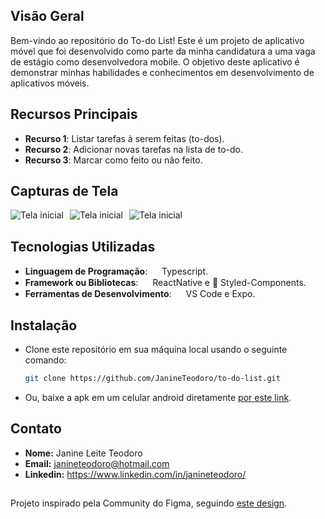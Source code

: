 ## Visão Geral

Bem-vindo ao repositório do To-do List! Este é um projeto de aplicativo móvel que foi desenvolvido como parte da minha candidatura a uma vaga de estágio como desenvolvedora mobile. O objetivo deste aplicativo é demonstrar minhas habilidades e conhecimentos em desenvolvimento de aplicativos móveis.

## Recursos Principais

- **Recurso 1**: Listar tarefas à serem feitas (to-dos).
- **Recurso 2**: Adicionar novas tarefas na lista de to-do.
- **Recurso 3**: Marcar como feito ou não feito.

## Capturas de Tela
<div style="display: flex; gap: 10px; max-width: 100%">
<img alt="Tela inicial" src="https://i.imgur.com/gPpHspN.jpg">
<img alt="Tela inicial" src="https://i.imgur.com/tFQ3xcA.jpg">
<img alt="Tela inicial" src="https://i.imgur.com/STuPFB8.jpg">
</div>

## Tecnologias Utilizadas

- **Linguagem de Programação**: <img src="https://cdn.jsdelivr.net/gh/devicons/devicon/icons/typescript/typescript-original.svg" width=15 /> Typescript.
- **Framework ou Bibliotecas**: <img src="https://cdn.jsdelivr.net/gh/devicons/devicon/icons/react/react-original.svg" width=15/> ReactNative e 💅 Styled-Components.
- **Ferramentas de Desenvolvimento**: <img src="https://cdn.jsdelivr.net/gh/devicons/devicon/icons/vscode/vscode-original.svg" width=15/>
 VS Code e Expo.

## Instalação

- Clone este repositório em sua máquina local usando o seguinte comando:
   ```bash
   git clone https://github.com/JanineTeodoro/to-do-list.git
- Ou, baixe a apk em um celular android diretamente [por este link](https://drive.google.com/file/d/1YJyB8bQpY6RyZ0BxsalUkFbQAcU8Q9ER/view?usp=sharing).

## Contato
- **Nome:** Janine Leite Teodoro
- **Email:** janineteodoro@hotmail.com
- **Linkedin:** https://www.linkedin.com/in/janineteodoro/

##

Projeto inspirado pela Community do Figma, seguindo [este design](https://www.figma.com/community/file/1015172216261307231).
